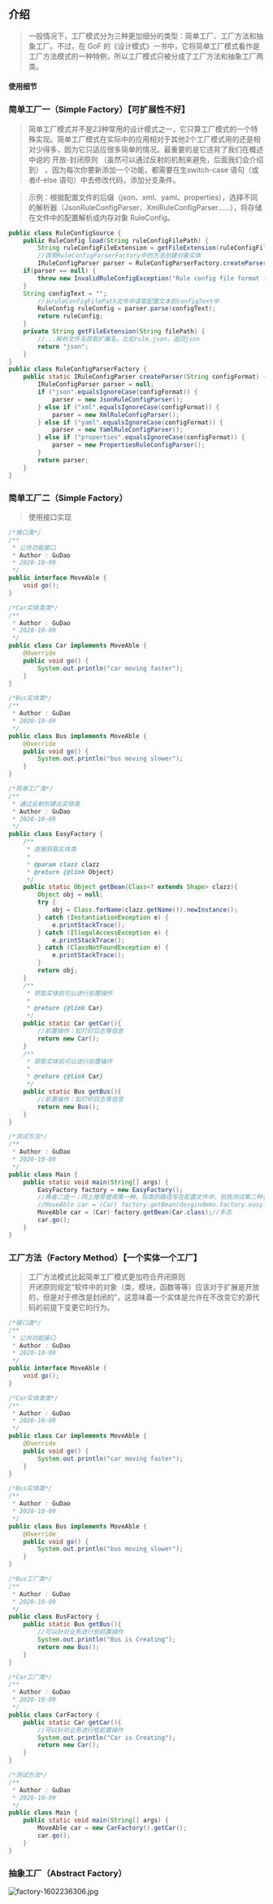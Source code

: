 ## 介绍
> 一般情况下，工厂模式分为三种更加细分的类型：简单工厂、工厂方法和抽象工厂。不过，在 GoF 的《设计模式》一书中，它将简单工厂模式看作是工厂方法模式的一种特例，所以工厂模式只被分成了工厂方法和抽象工厂两类。

#### 使用细节

### 简单工厂一（Simple Factory）【可扩展性不好】

> 简单工厂模式并不是23种常用的设计模式之一，它只算工厂模式的一个特殊实现。简单工厂模式在实际中的应用相对于其他2个工厂模式用的还是相对少得多，因为它只适应很多简单的情况。最重要的是它违背了我们在概述中说的 开放-封闭原则 （虽然可以通过反射的机制来避免，后面我们会介绍到） 。因为每次你要新添加一个功能，都需要在生switch-case 语句（或者if-else 语句）中去修改代码，添加分支条件。

> 示例：根据配置文件的后缀（json、xml、yaml、properties），选择不同的解析器（JsonRuleConfigParser、XmlRuleConfigParser……），将存储在文件中的配置解析成内存对象 RuleConfig。
```java
public class RuleConfigSource {
    public RuleConfig load(String ruleConfigFilePath) {
        String ruleConfigFileExtension = getFileExtension(ruleConfigFilePath);
        //调用RuleConfigParserFactory中的方法创建对象实体
        IRuleConfigParser parser = RuleConfigParserFactory.createParser(ruleConfigFileExtension);
    if(parser == null) {
        throw new InvalidRuleConfigException("Rule config file format is not supported: " + ruleConfigFilePath);
    }
    String configText = "";
        //从ruleConfigFilePath文件中读取配置文本到configText中
        RuleConfig ruleConfig = parser.parse(configText);
        return ruleConfig;
    }
    private String getFileExtension(String filePath) {
        //...解析文件名获取扩展名，比如rule.json，返回json
        return "json";
    }
}
public class RuleConfigParserFactory {
    public static IRuleConfigParser createParser(String configFormat) {
        IRuleConfigParser parser = null;
        if ("json".equalsIgnoreCase(configFormat)) {
            parser = new JsonRuleConfigParser();
        } else if ("xml".equalsIgnoreCase(configFormat)) {
            parser = new XmlRuleConfigParser();
        } else if ("yaml".equalsIgnoreCase(configFormat)) {
            parser = new YamlRuleConfigParser();
        } else if ("properties".equalsIgnoreCase(configFormat)) {
            parser = new PropertiesRuleConfigParser();
        }
        return parser;
    }
}
```

### 简单工厂二（Simple Factory）

> 使用接口实现
```java
/*接口类*/
/**
 * 公共功能接口
 * Author : GuDao
 * 2020-10-09
 */
public interface MoveAble {
    void go();
}

/*Car实体类类*/
/**
 * Author : GuDao
 * 2020-10-09
 */
public class Car implements MoveAble {
    @Override
    public void go() {
        System.out.println("car moving faster");
    }
}

/*Bus实体类*/
/**
 * Author : GuDao
 * 2020-10-09
 */
public class Bus implements MoveAble {
    @Override
    public void go() {
        System.out.println("bus moving slower");
    }
}

/*简单工厂类*/
/**
 * 通过反射创建出实体类
 * Author : GuDao
 * 2020-10-09
 */
public class EasyFactory {
    /**
     * 直接获取实体类
     *
     * @param clazz clazz
     * @return {@link Object}
     */
    public static Object getBean(Class<? extends Shape> clazz){
        Object obj = null;
        try {
            obj = Class.forName(clazz.getName()).newInstance();
        } catch (InstantiationException e) {
            e.printStackTrace();
        } catch (IllegalAccessException e) {
            e.printStackTrace();
        } catch (ClassNotFoundException e) {
            e.printStackTrace();
        }
        return obj;
    }
    /**
     * 获取实体前可以进行前置操作
     *
     * @return {@link Car}
     */
    public static Car getCar(){
        //前置操作：如打印日志等信息
        return new Car();
    }
    /**
     * 获取实体前可以进行前置操作
     *
     * @return {@link Car}
     */
    public static Bus getBus(){
        //前置操作：如打印日志等信息
        return new Bus();
    }
}

/*测试方法*/
/**
 * Author : GuDao
 * 2020-10-09
 */
public class Main {
    public static void main(String[] args) {
        EasyFactory factory = new EasyFactory();
        //两者二选一；网上推荐使用第一种，将类的路径写在配置文件中，但我测试第二种也能使用，所以此处就不将第一种详细使用方法过多说明了
        //MoveAble car = (Car) factory.getBean(desgindemo.factory.easy.Car.class);
        MoveAble car = (Car) factory.getBean(Car.class);//多态
        car.go();
    }
}
```

### 工厂方法（Factory Method）【一个实体一个工厂】

> 工厂方法模式比起简单工厂模式更加符合开闭原则<br>
> 开闭原则规定“软件中的对象（类，模块，函数等等）应该对于扩展是开放的，但是对于修改是封闭的”，这意味着一个实体是允许在不改变它的源代码的前提下变更它的行为。

```java
/*接口类*/
/**
 * 公共功能接口
 * Author : GuDao
 * 2020-10-09
 */
public interface MoveAble {
    void go();
}

/*Car实体类类*/
/**
 * Author : GuDao
 * 2020-10-09
 */
public class Car implements MoveAble {
    @Override
    public void go() {
        System.out.println("car moving faster");
    }
}

/*Bus实体类*/
/**
 * Author : GuDao
 * 2020-10-09
 */
public class Bus implements MoveAble {
    @Override
    public void go() {
        System.out.println("bus moving slower");
    }
}

/*Bus工厂类*/
/**
 * Author : GuDao
 * 2020-10-09
 */
public class BusFactory {
    public static Bus getBus(){
        //可以针对业务进行些前置操作
        System.out.println("Bus is Creating");
        return new Bus();
    }
}

/*Car工厂类*/
/**
 * Author : GuDao
 * 2020-10-09
 */
public class CarFactory {
    public static Car getCar(){
        //可以针对业务进行些前置操作
        System.out.println("Car is Creating");
        return new Car();
    }
}

/*测试方法*/
/**
 * Author : GuDao
 * 2020-10-09
 */
public class Main {
    public static void main(String[] args) {
        MoveAble car = new CarFactory().getCar();
        car.go();
    }
}
```

### 抽象工厂（Abstract Factory）

![factory-1602236306.jpg](../resource/design/factory-1602236306.jpg)